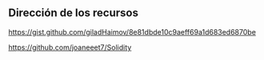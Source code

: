 ## Dirección de los recursos

https://gist.github.com/giladHaimov/8e81dbde10c9aeff69a1d683ed6870be

https://github.com/joaneeet7/Solidity